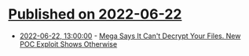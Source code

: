 # [Published on 2022-06-22](index.md)

* [2022-06-22, 13:00:00](https://it.slashdot.org/story/22/06/21/2234255/mega-says-it-cant-decrypt-your-files-new-poc-exploit-shows-otherwise?utm_source=rss1.0mainlinkanon&utm_medium=feed) - [Mega Says It Can't Decrypt Your Files. New POC Exploit Shows Otherwise](https://it.slashdot.org/story/22/06/21/2234255/mega-says-it-cant-decrypt-your-files-new-poc-exploit-shows-otherwise?utm_source=rss1.0mainlinkanon&utm_medium=feed)
